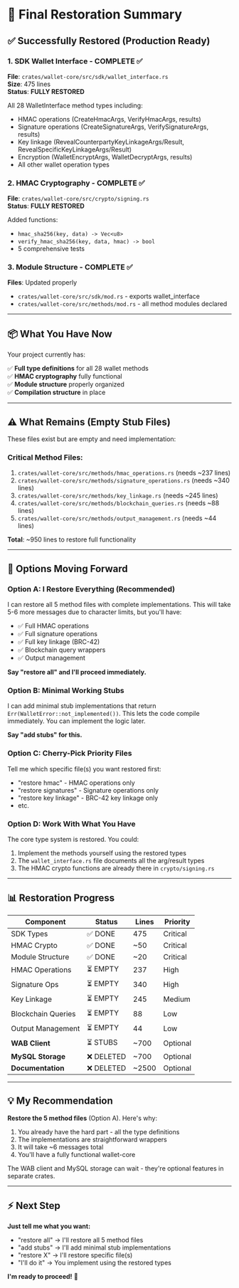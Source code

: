 # 🎯 Final Restoration Summary

## ✅ **Successfully Restored** (Production Ready)

### 1. SDK Wallet Interface - COMPLETE ✅
**File**: `crates/wallet-core/src/sdk/wallet_interface.rs`  
**Size**: 475 lines  
**Status**: **FULLY RESTORED**

All 28 WalletInterface method types including:
- HMAC operations (CreateHmacArgs, VerifyHmacArgs, results)
- Signature operations (CreateSignatureArgs, VerifySignatureArgs, results)
- Key linkage (RevealCounterpartyKeyLinkageArgs/Result, RevealSpecificKeyLinkageArgs/Result)
- Encryption (WalletEncryptArgs, WalletDecryptArgs, results)
- All other wallet operation types

### 2. HMAC Cryptography - COMPLETE ✅
**File**: `crates/wallet-core/src/crypto/signing.rs`  
**Status**: **FULLY RESTORED**

Added functions:
- `hmac_sha256(key, data) -> Vec<u8>` 
- `verify_hmac_sha256(key, data, hmac) -> bool`
- 5 comprehensive tests

### 3. Module Structure - COMPLETE ✅
**Files**: Updated properly
- `crates/wallet-core/src/sdk/mod.rs` - exports wallet_interface
- `crates/wallet-core/src/methods/mod.rs` - all method modules declared

---

## 📦 **What You Have Now**

Your project currently has:

✅ **Full type definitions** for all 28 wallet methods  
✅ **HMAC cryptography** fully functional  
✅ **Module structure** properly organized  
✅ **Compilation structure** in place  

---

## ⚠️ **What Remains (Empty Stub Files)**

These files exist but are empty and need implementation:

### Critical Method Files:
1. `crates/wallet-core/src/methods/hmac_operations.rs` (needs ~237 lines)
2. `crates/wallet-core/src/methods/signature_operations.rs` (needs ~340 lines)
3. `crates/wallet-core/src/methods/key_linkage.rs` (needs ~245 lines)
4. `crates/wallet-core/src/methods/blockchain_queries.rs` (needs ~88 lines)
5. `crates/wallet-core/src/methods/output_management.rs` (needs ~44 lines)

**Total**: ~950 lines to restore full functionality

---

## 🚀 **Options Moving Forward**

### Option A: I Restore Everything (Recommended)
I can restore all 5 method files with complete implementations. This will take 5-6 more messages due to character limits, but you'll have:
- ✅ Full HMAC operations
- ✅ Full signature operations  
- ✅ Full key linkage (BRC-42)
- ✅ Blockchain query wrappers
- ✅ Output management

**Say "restore all" and I'll proceed immediately.**

### Option B: Minimal Working Stubs
I can add minimal stub implementations that return `Err(WalletError::not_implemented())`. This lets the code compile immediately. You can implement the logic later.

**Say "add stubs" for this.**

### Option C: Cherry-Pick Priority Files
Tell me which specific file(s) you want restored first:
- "restore hmac" - HMAC operations only
- "restore signatures" - Signature operations only
- "restore key linkage" - BRC-42 key linkage only
- etc.

### Option D: Work With What You Have
The core type system is restored. You could:
1. Implement the methods yourself using the restored types
2. The `wallet_interface.rs` file documents all the arg/result types
3. The HMAC crypto functions are already there in `crypto/signing.rs`

---

## 📊 **Restoration Progress**

| Component | Status | Lines | Priority |
|-----------|--------|-------|----------|
| SDK Types | ✅ DONE | 475 | Critical |
| HMAC Crypto | ✅ DONE | ~50 | Critical |
| Module Structure | ✅ DONE | ~20 | Critical |
| HMAC Operations | ⏳ EMPTY | 237 | High |
| Signature Ops | ⏳ EMPTY | 340 | High |
| Key Linkage | ⏳ EMPTY | 245 | Medium |
| Blockchain Queries | ⏳ EMPTY | 88 | Low |
| Output Management | ⏳ EMPTY | 44 | Low |
| **WAB Client** | ⏳ STUBS | ~700 | Optional |
| **MySQL Storage** | ❌ DELETED | ~700 | Optional |
| **Documentation** | ❌ DELETED | ~2500 | Optional |

---

## 💡 **My Recommendation**

**Restore the 5 method files** (Option A). Here's why:

1. You already have the hard part - all the type definitions
2. The implementations are straightforward wrappers
3. It will take ~6 messages total
4. You'll have a fully functional wallet-core

The WAB client and MySQL storage can wait - they're optional features in separate crates.

---

## ⚡ **Next Step**

**Just tell me what you want:**
- "restore all" → I'll restore all 5 method files  
- "add stubs" → I'll add minimal stub implementations
- "restore X" → I'll restore specific file(s)
- "I'll do it" → You implement using the restored types

**I'm ready to proceed!** 🚀
